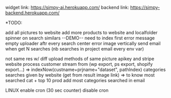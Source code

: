 widget link: https://simpy-ai.herokuapp.com/
backend link: https://simpy-backend.herokuapp.com/



*TODO:

add all pictures to website
add more products to website and localfolder
spinner on search similars
--DEMO--
need to index first error message
empty uploader aftr every search
center error image vertically
send email when get N searches (nb searches  in project email every env var)

not same res w/ diff upload methods of same picture
apikey and stripe
website
process customer stream from (wp export, ps export, shopify export...) => indexNow(custname+prjname+"dataset", pathIndex)
categories searches given by website (get from result image link) => to know most searched cat + top 10 prod
add most categories searched in email


LINUX
enable cron (30 sec counter)
disable cron